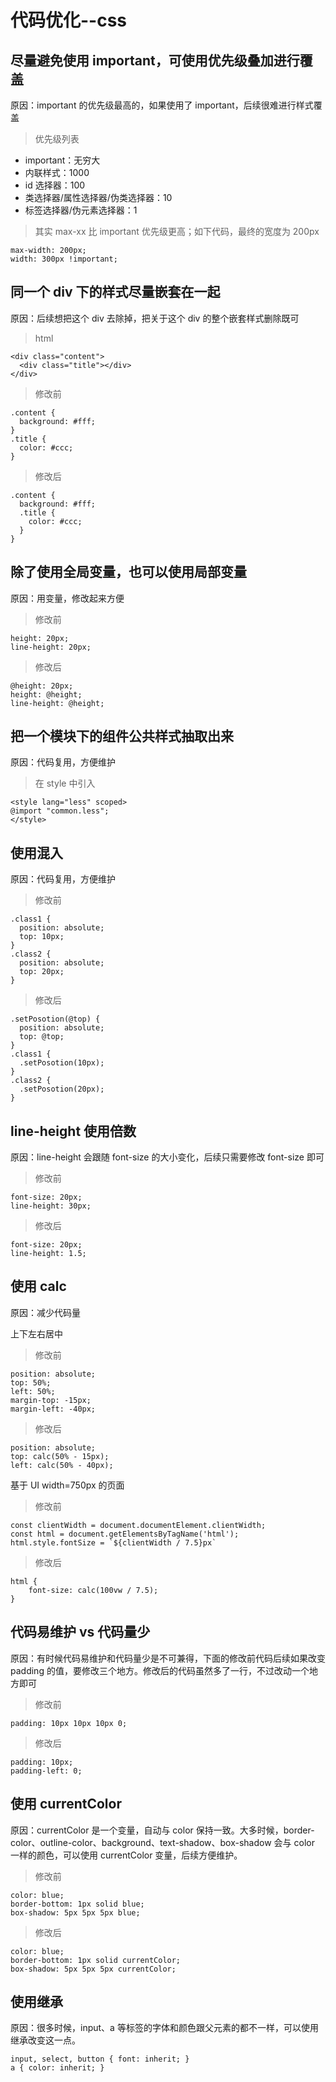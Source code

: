 # 代码优化--css

## 尽量避免使用 important，可使用优先级叠加进行覆盖

原因：important 的优先级最高的，如果使用了 important，后续很难进行样式覆盖

> 优先级列表

- important：无穷大
- 内联样式：1000
- id 选择器：100
- 类选择器/属性选择器/伪类选择器：10
- 标签选择器/伪元素选择器：1

> 其实 max-xx 比 important 优先级更高；如下代码，最终的宽度为 200px

```
max-width: 200px;
width: 300px !important;
```

## 同一个 div 下的样式尽量嵌套在一起

原因：后续想把这个 div 去除掉，把关于这个 div 的整个嵌套样式删除既可

> html

```
<div class="content">
  <div class="title"></div>
</div>
```

> 修改前

```
.content {
  background: #fff;
}
.title {
  color: #ccc;
}
```

> 修改后

```
.content {
  background: #fff;
  .title {
    color: #ccc;
  }
}
```

## 除了使用全局变量，也可以使用局部变量

原因：用变量，修改起来方便

> 修改前

```
height: 20px;
line-height: 20px;
```

> 修改后

```
@height: 20px;
height: @height;
line-height: @height;
```

## 把一个模块下的组件公共样式抽取出来

原因：代码复用，方便维护

> 在 style 中引入

```
<style lang="less" scoped>
@import "common.less";
</style>
```

## 使用混入

原因：代码复用，方便维护

> 修改前

```
.class1 {
  position: absolute;
  top: 10px;
}
.class2 {
  position: absolute;
  top: 20px;
}
```

> 修改后

```
.setPosotion(@top) {
  position: absolute;
  top: @top;
}
.class1 {
  .setPosotion(10px);
}
.class2 {
  .setPosotion(20px);
}
```

## line-height 使用倍数

原因：line-height 会跟随 font-size 的大小变化，后续只需要修改 font-size 即可

> 修改前

```
font-size: 20px;
line-height: 30px;
```

> 修改后

```
font-size: 20px;
line-height: 1.5;
```

## 使用 calc

原因：减少代码量

上下左右居中

> 修改前

```
position: absolute;
top: 50%;
left: 50%;
margin-top: -15px;
margin-left: -40px;
```

> 修改后

```
position: absolute;
top: calc(50% - 15px);
left: calc(50% - 40px);
```

基于 UI width=750px 的页面

> 修改前

```
const clientWidth = document.documentElement.clientWidth;
const html = document.getElementsByTagName('html');
html.style.fontSize = `${clientWidth / 7.5}px`
```

> 修改后

```
html {
    font-size: calc(100vw / 7.5);
}
```

## 代码易维护 vs 代码量少

原因：有时候代码易维护和代码量少是不可兼得，下面的修改前代码后续如果改变 padding 的值，要修改三个地方。修改后的代码虽然多了一行，不过改动一个地方即可

> 修改前

```
padding: 10px 10px 10px 0;
```

> 修改后

```
padding: 10px;
padding-left: 0;
```

## 使用 currentColor

原因：currentColor 是一个变量，自动与 color 保持一致。大多时候，border-color、outline-color、background、text-shadow、box-shadow 会与 color 一样的颜色，可以使用 currentColor 变量，后续方便维护。

> 修改前

```
color: blue;
border-bottom: 1px solid blue;
box-shadow: 5px 5px 5px blue;
```

> 修改后

```
color: blue;
border-bottom: 1px solid currentColor;
box-shadow: 5px 5px 5px currentColor;
```

## 使用继承

原因：很多时候，input、a 等标签的字体和颜色跟父元素的都不一样，可以使用继承改变这一点。

```
input, select, button { font: inherit; }
a { color: inherit; }
```
